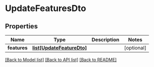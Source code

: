 # UpdateFeaturesDto


## Properties
Name | Type | Description | Notes
------------ | ------------- | ------------- | -------------
**features** | [**list[UpdateFeatureDto]**](UpdateFeatureDto.md) |  | [optional] 

[[Back to Model list]](../README.md#documentation-for-models) [[Back to API list]](../README.md#documentation-for-api-endpoints) [[Back to README]](../README.md)


